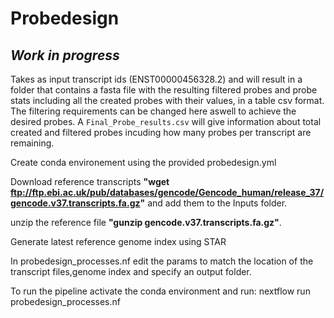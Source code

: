 # Probedesign

## *Work in progress*

Takes as input transcript ids (ENST00000456328.2) and will result in a folder that contains a fasta file with the resulting filtered probes and probe stats including all the created probes with their values, in a table csv format.
The filtering requirements can be changed here aswell to achieve the desired probes. A ```Final_Probe_results.csv``` will give information about total created and filtered probes incuding how many probes per transcript are remaining.


Create conda environement using the provided probedesign.yml

Download reference transcripts __"wget ftp://ftp.ebi.ac.uk/pub/databases/gencode/Gencode_human/release_37/gencode.v37.transcripts.fa.gz"__ and add them to the Inputs folder.

unzip the reference file __"gunzip gencode.v37.transcripts.fa.gz"__.

Generate latest reference genome index using STAR

In probedesign_processes.nf edit the params to match the location of the transcript files,genome index and specify an output folder.

To run the pipeline activate the conda environment and run: nextflow run probedesign_processes.nf
